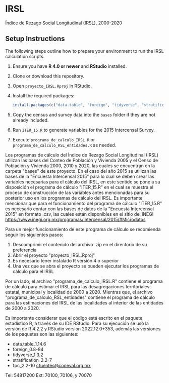 # IRSL

Índice de Rezago Social Longitudinal (IRSL), 2000-2020
## Setup Instructions

The following steps outline how to prepare your environment to run the IRSL calculation scripts.

1. Ensure you have **R 4.0 or newer** and **RStudio** installed.
2. Clone or download this repository.
3. Open `proyecto_IRSL.Rproj` in RStudio.
4. Install the required packages:

   ```r
   install.packages(c("data.table", "foreign", "tidyverse", "stratification", "fpc"))
   ```

5. Copy the census and survey data into the `bases` folder if they are not already included.
6. Run `ITER_15.R` to generate variables for the 2015 Intercensal Survey.
7. Execute `programa_de_calculo_IRSL.R` or `programa_de_calculo_RSL_entidades.R` as needed.


Los programas de cálculo del Índice de Rezago Social Longitudinal (IRSL) utilizan las bases del Conteo de Población y Vivienda 2005 y el Censo de Población y Vivienda 2000, 2010 y 2020, las cuales se encuentran en la carpeta "bases" de este proyecto. En el caso del año 2015 se utilizan las bases de la "Encuesta Intercensal 2015" para lo cual se deben crear las variables necesarias para el cálculo del IRSL, en este sentido se pone a su disposición el programa de cálculo "ITER_15.R" en el cual se muestra el proceso de construcción de las variables antes mencionadas para su posterior uso en los programas de cálculo del IRSL. Es importante mencionar que para el funcionamiento del programa de cálculo "ITER_15.R" es necesario contar con las bases de datos de la "Encuesta Intercensal 2015" en formato .csv, las cuales están disponibles en el sitio del INEGI https://www.inegi.org.mx/programas/intercensal/2015/#Microdatos

Para un mejor funcionamiento de este programa de cálculo se recomienda seguir los siguientes pasos:

1. Descomprimir el contenido del archivo .zip en el directorio de su preferencia
2. Abrir el proyecto "proyecto_IRSL.Rproj"
3. Es necesario tener instalado R versión 4 o superior 
4. Una vez que se abra el proyecto se pueden ejecutar los programas de cálculo para el IRSL

Por un lado, el archivo "programa_de_calculo_IRSL.R" contiene el programa de cálculo para estimar el IRSL para las desagregaciones territoriales: estatal, municipal y localidad de 2000 a 2020. Mientras que, el archivo "programa_de_calculo_RSL_entidades" contiene el programa de cálculo para las estimaciones del IRSL de las localidades al interior de las entidades de 2000 a 2020.

Es importante considerar que el código está escrito en el paquete estadístico R, a través de su IDE RStudio. Para su ejecución se usó la versión de R 4.2.2 y RStudio versión 2022.12.0+353, además las versiones de los paquetes son las siguientes:

- data.table_1.14.6
- foreign_0.8-84
- tidyverse_1.3.2
- stratification_2.2-7
- fpc_2.2-10
cfuentes@coneval.org.mx

Tel: 54817200
Ext: 70100, 70106, y 70070
